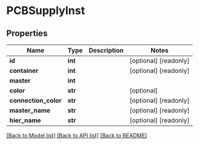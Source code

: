 # PCBSupplyInst

## Properties
Name | Type | Description | Notes
------------ | ------------- | ------------- | -------------
**id** | **int** |  | [optional] [readonly] 
**container** | **int** |  | [optional] [readonly] 
**master** | **int** |  | 
**color** | **str** |  | [optional] 
**connection_color** | **str** |  | [optional] [readonly] 
**master_name** | **str** |  | [optional] [readonly] 
**hier_name** | **str** |  | [optional] [readonly] 

[[Back to Model list]](../README.md#documentation-for-models) [[Back to API list]](../README.md#documentation-for-api-endpoints) [[Back to README]](../README.md)


